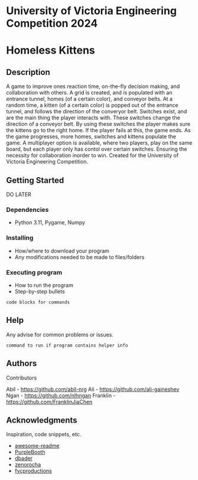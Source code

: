 # University of Victoria Engineering Competition 2024
# Homeless Kittens

## Description

A game to improve ones reaction time, on-the-fly decision making, and collaboration with others. A grid is created, and is populated with an entrance tunnel, homes (of a certain color), and conveyor belts. At a random time, a kitten (of a certain color) is popped out of the entrance tunnel, and follows the direction of the converyor belt. Switches exist, and are the main thing the player interacts with. These switches change the direction of a conveyor belt. By using these switches the player makes sure the kittens go to the right home. If the player fails at this, the game ends. As the game progresses, more homes, switches and kittens populate the game. A multiplayer option is available, where two players, play on the same board, but each player only has contol over certain switches. Ensuring the necessity for collaboration inorder to win. Created for the University of Victoria Engineering Competition. 

## Getting Started
DO LATER
### Dependencies

* Python 3.11, Pygame, Numpy

### Installing

* How/where to download your program
* Any modifications needed to be made to files/folders

### Executing program

* How to run the program
* Step-by-step bullets
```
code blocks for commands
```

## Help

Any advise for common problems or issues.
```
command to run if program contains helper info
```

## Authors

Contributors

Abil - https://github.com/abil-nrg
Ali - https://github.com/ali-gaineshev
Ngan - https://github.com/nlhngan
Franklin - https://github.com/FranklinJiaChen



## Acknowledgments

Inspiration, code snippets, etc.
* [awesome-readme](https://github.com/matiassingers/awesome-readme)
* [PurpleBooth](https://gist.github.com/PurpleBooth/109311bb0361f32d87a2)
* [dbader](https://github.com/dbader/readme-template)
* [zenorocha](https://gist.github.com/zenorocha/4526327)
* [fvcproductions](https://gist.github.com/fvcproductions/1bfc2d4aecb01a834b46)